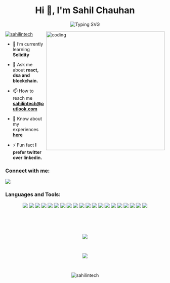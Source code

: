 <h1 align="center">Hi 👋, I'm Sahil Chauhan</h1>
<p align="center">
  <img src="https://readme-typing-svg.herokuapp.com?font=&color=964EF7&lines=Full+Stack+Developer;Connect+With+Me&center=true" alt="Typing SVG">
</p>
<!--- ---><!--- ---><!--- ---><!--- ---><!--- ---><!--- --->

<img align="right" alt="coding" width="375px" src="https://miro.medium.com/max/828/0*7Q3yvSIv_t0ioJ-Z.gif">

<p align="left"> <a href="https://twitter.com/sahilintech" target="_blank"><img src="https://img.shields.io/twitter/follow/sahilintech?logo=twitter&style=for-the-badge" alt="sahilintech" /></a> </p>

- 🌱 I’m currently learning **Solidity**

- 💬 Ask me about **react, dsa and blockchain.**

- 📫 How to reach me **sahilintech@outlook.com**

- 📄 Know about my experiences <a href="https://bit.ly/getMyResume" target="_blank">**here**</a>

- ⚡ Fun fact **I prefer twitter over linkedin.**

<h3 align="left">Connect with me:</h3>
<p align="left">
 <a href="https://twitter.com/sahilintech" target="_blank">
 <img src="https://img.shields.io/badge/-sahilintech-blue?style=flat-square&logo=twitter&logoColor=white&link=https://twitter.com/sahilintech"/>
</a>
</p>

<h3 align="left">Languages and Tools:</h3>
<p align="center">
<img src="https://img.shields.io/badge/C-00599C?style=flat-square&logo=c&logoColor=white"/>
<img src="https://img.shields.io/badge/-Java-E34A86?style=flat-square&logo=java"/>
<img src="https://img.shields.io/badge/-C++-00599C?style=flat-square&logo=c"/>
<img src="https://img.shields.io/badge/Python-3776AB?style=flat-square&logo=python&logoColor=white"/>
<img src="https://img.shields.io/badge/-HTML5-E34F26?style=flat-square&logo=html5&logoColor=white"/>
<img src="https://img.shields.io/badge/-CSS3-1572B6?style=flat-square&logo=css3"/>
<img src="https://img.shields.io/badge/-Bootstrap-563D7C?style=flat-square&logo=bootstrap"/>
<img src="https://img.shields.io/badge/-Heroku-430098?style=flat-square&logo=heroku"/>
<img src="https://img.shields.io/badge/-JavaScript-133337?style=flat-square&logo=javascript"/>
<img src="https://img.shields.io/badge/-Nodejs-333333?style=flat-square&logo=Node.js"/>
<img src="https://img.shields.io/badge/Express.js-404D59?style=flat-square&logo=express"/>
<img src="https://img.shields.io/badge/-React-DD4124?style=flat-square&logo=react"/>
<img src="https://img.shields.io/badge/-MongoDB-C3447A?style=flat-square&logo=mongodb"/>
<img src="https://img.shields.io/badge/-MySQL-BC243C?style=flat-square&logo=mysql&logoColor=white"/>
<img src="https://img.shields.io/badge/-Git-5B5EA6?style=flat-square&logo=git"/>
<img src="https://img.shields.io/badge/-GitHub-black?style=flat-square&logo=github"/>
<img src="https://img.shields.io/badge/-Selenium-B55A30?style=flat-square&logo=selenium"/>
<img src="https://img.shields.io/badge/-VsCode-B55A30?style=flat-square&logo=visual-studio-code"/>
<img src="https://img.shields.io/badge/-Linux-FCC624?style=flat-square&logo=linux&logoColor=white"/>
<img src="https://img.shields.io/badge/Ubuntu-E95420?style=flat-square&logo=ubuntu&logoColor=white"/>
</p>
<br>
<br>
 
<p align="center">
  <br>
  <img src="https://github-readme-stats.zohan.tech/api?username=sahilintech&show_icons=true&theme=tokyonight" />
</p>
<br>
 
<p align="center"> 

  <img src="https://github-readme-stats.zohan.tech/api/top-langs?username=sahilintech&show_icons=true&theme=tokyonight&locale=en&layout=compact"/>
</p>

 
<br>
<p align="center">

<img src="https://github-readme-streak-stats.herokuapp.com/?user=sahilintech&theme=tokyonight&" alt="sahilintech" />

</p>
